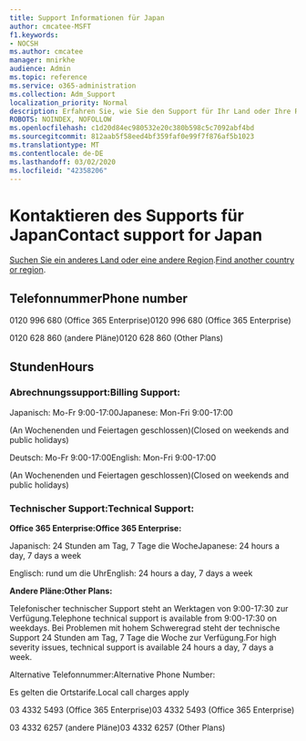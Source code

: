 ```yaml
---
title: Support Informationen für Japan
author: cmcatee-MSFT
f1.keywords:
- NOCSH
ms.author: cmcatee
manager: mnirkhe
audience: Admin
ms.topic: reference
ms.service: o365-administration
ms.collection: Adm_Support
localization_priority: Normal
description: Erfahren Sie, wie Sie den Support für Ihr Land oder Ihre Region kontaktieren.
ROBOTS: NOINDEX, NOFOLLOW
ms.openlocfilehash: c1d20d84ec980532e20c380b598c5c7092abf4bd
ms.sourcegitcommit: 812aab5f58eed4bf359faf0e99f7f876af5b1023
ms.translationtype: MT
ms.contentlocale: de-DE
ms.lasthandoff: 03/02/2020
ms.locfileid: "42358206"
---
```

# <a name="contact-support-for-japan"></a><span data-ttu-id="cfbef-103">Kontaktieren des Supports für Japan</span><span class="sxs-lookup"><span data-stu-id="cfbef-103">Contact support for Japan</span></span>

<span data-ttu-id="cfbef-104">[Suchen Sie ein anderes Land oder eine andere Region](../contact-support-for-business-products.md).</span><span class="sxs-lookup"><span data-stu-id="cfbef-104">[Find another country or region](../contact-support-for-business-products.md).</span></span>

## <a name="phone-number"></a><span data-ttu-id="cfbef-105">Telefonnummer</span><span class="sxs-lookup"><span data-stu-id="cfbef-105">Phone number</span></span>
<span data-ttu-id="cfbef-106">0120 996 680 (Office 365 Enterprise)</span><span class="sxs-lookup"><span data-stu-id="cfbef-106">0120 996 680 (Office 365 Enterprise)</span></span>

<span data-ttu-id="cfbef-107">0120 628 860 (andere Pläne)</span><span class="sxs-lookup"><span data-stu-id="cfbef-107">0120 628 860 (Other Plans)</span></span>

## <a name="hours"></a><span data-ttu-id="cfbef-108">Stunden</span><span class="sxs-lookup"><span data-stu-id="cfbef-108">Hours</span></span>
### <a name="billing-support"></a><span data-ttu-id="cfbef-109">Abrechnungssupport:</span><span class="sxs-lookup"><span data-stu-id="cfbef-109">Billing Support:</span></span>

<span data-ttu-id="cfbef-110">Japanisch: Mo-Fr 9:00-17:00</span><span class="sxs-lookup"><span data-stu-id="cfbef-110">Japanese: Mon-Fri 9:00-17:00</span></span>

<span data-ttu-id="cfbef-111">(An Wochenenden und Feiertagen geschlossen)</span><span class="sxs-lookup"><span data-stu-id="cfbef-111">(Closed on weekends and public holidays)</span></span>

<span data-ttu-id="cfbef-112">Deutsch: Mo-Fr 9:00-17:00</span><span class="sxs-lookup"><span data-stu-id="cfbef-112">English: Mon-Fri 9:00-17:00</span></span>

<span data-ttu-id="cfbef-113">(An Wochenenden und Feiertagen geschlossen)</span><span class="sxs-lookup"><span data-stu-id="cfbef-113">(Closed on weekends and public holidays)</span></span>

### <a name="technical-support"></a><span data-ttu-id="cfbef-114">Technischer Support:</span><span class="sxs-lookup"><span data-stu-id="cfbef-114">Technical Support:</span></span>

<span data-ttu-id="cfbef-115">**Office 365 Enterprise:**</span><span class="sxs-lookup"><span data-stu-id="cfbef-115">**Office 365 Enterprise:**</span></span>

<span data-ttu-id="cfbef-116">Japanisch: 24 Stunden am Tag, 7 Tage die Woche</span><span class="sxs-lookup"><span data-stu-id="cfbef-116">Japanese: 24 hours a day, 7 days a week</span></span>

<span data-ttu-id="cfbef-117">Englisch: rund um die Uhr</span><span class="sxs-lookup"><span data-stu-id="cfbef-117">English: 24 hours a day, 7 days a week</span></span>

<span data-ttu-id="cfbef-118">**Andere Pläne:**</span><span class="sxs-lookup"><span data-stu-id="cfbef-118">**Other Plans:**</span></span>

<span data-ttu-id="cfbef-119">Telefonischer technischer Support steht an Werktagen von 9:00-17:30 zur Verfügung.</span><span class="sxs-lookup"><span data-stu-id="cfbef-119">Telephone technical support is available from 9:00-17:30 on weekdays.</span></span> <span data-ttu-id="cfbef-120">Bei Problemen mit hohem Schweregrad steht der technische Support 24 Stunden am Tag, 7 Tage die Woche zur Verfügung.</span><span class="sxs-lookup"><span data-stu-id="cfbef-120">For high severity issues, technical support is available 24 hours a day, 7 days a week.</span></span>

<span data-ttu-id="cfbef-121">Alternative Telefonnummer:</span><span class="sxs-lookup"><span data-stu-id="cfbef-121">Alternative Phone Number:</span></span>

<span data-ttu-id="cfbef-122">Es gelten die Ortstarife.</span><span class="sxs-lookup"><span data-stu-id="cfbef-122">Local call charges apply</span></span>

<span data-ttu-id="cfbef-123">03 4332 5493 (Office 365 Enterprise)</span><span class="sxs-lookup"><span data-stu-id="cfbef-123">03 4332 5493 (Office 365 Enterprise)</span></span>

<span data-ttu-id="cfbef-124">03 4332 6257 (andere Pläne)</span><span class="sxs-lookup"><span data-stu-id="cfbef-124">03 4332 6257 (Other Plans)</span></span>
